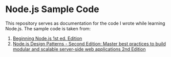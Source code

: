 # Node.js Sample Code
This repository serves as documentation for the code I wrote while learning Node.js. The sample code is taken from:
1. [Beginning Node.js 1st ed. Edition](https://www.amazon.com/Beginning-Node-js-Basarat-Syed/dp/1484201884/ref=sr_1_1?crid=1CGUVZAJ53P9I&keywords=beginning+node.js&qid=1580983908&sprefix=beginning+no%2Caps%2C464&sr=8-1)
2. [Node.js Design Patterns - Second Edition: Master best practices to build modular and scalable server-side web applications 2nd Edition](https://www.amazon.com/Node-js-Design-Patterns-server-side-applications-ebook/dp/B01D8HIIFU/ref=sr_1_32?dchild=1&pf_rd_i=3617&pf_rd_p=ef7e8f36-77d5-55e0-9cac-f61c17031fff&pf_rd_r=5G5258RN3CYB5PMB9R8Q&pf_rd_s=merchandised-search-10&pf_rd_t=BROWSE&qid=1586068738&refinements=p_72%3A1250221011&s=books&sr=1-32)
